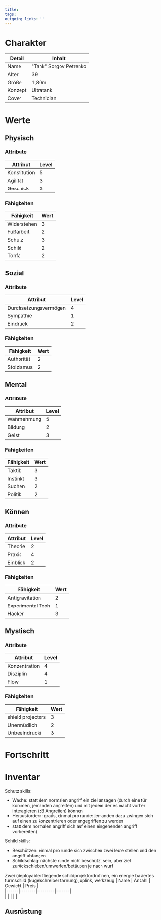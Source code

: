 ```yaml
---
title:   
tags:   
outgoing links: ''  
---
```

# Charakter

| Detail  | Inhalt                 |  
|---------|------------------------|  
| Name    | "Tank" Sorgov Petrenko |  
| Alter   | 39                     |  
| Größe   | 1,80m                  |  
| Konzept | Ultratank              |  
| Cover   | Technician             |  

# Werte

## Physisch

### Attribute

| Attribut     | Level |  
|--------------|-------|  
| Konstitution | 5     |  
| Agilität     | 3     |  
| Geschick     | 3     |  

### Fähigkeiten

| Fähigkeit   | Wert |  
|-------------|------|  
| Widerstehen | 3    |  
| Fußarbeit   | 2    |  
| Schutz      | 3    |  
| Schild      | 2    |  
| Tonfa       | 2    |  

## Sozial

### Attribute

| Attribut              | Level |  
|-----------------------|-------|  
| Durchsetzungsvermögen | 4     |  
| Sympathie             | 1     |  
| Eindruck              | 2     |  

### Fähigkeiten

| Fähigkeit  | Wert |  
|------------|------|  
| Authorität | 2    |  
| Stoizismus | 2    |  

## Mental

### Attribute

| Attribut    | Level |  
|-------------|-------|  
| Wahrnehmung | 5     |  
| Bildung     | 2     |  
| Geist       | 3     |  

### Fähigkeiten

| Fähigkeit | Wert |  
|-----------|------|  
| Taktik    | 3    |  
| Instinkt  | 3    |  
| Suchen    | 2    |  
| Politik   | 2    |  

## Können

### Attribute

| Attribut | Level |  
|----------|-------|  
| Theorie  | 2     |  
| Praxis   | 4     |  
| Einblick | 2     |  

### Fähigkeiten

| Fähigkeit         | Wert |  
|-------------------|------|  
| Antigravitation   | 2    |  
| Experimental Tech | 1    |  
| Hacker            | 3    |  

## Mystisch

### Attribute

| Attribut      | Level |  
|---------------|-------|  
| Konzentration | 4     |  
| Disziplin     | 4     |  
| Flow          | 1     |  

### Fähigkeiten

| Fähigkeit         | Wert |  
|-------------------|------|  
| shield projectors | 3    |  
| Unermüdlich       | 2    |  
| Unbeeindruckt     | 3    |  

# Fortschritt

# Inventar

Schutz skills:
 - Wache: statt dem normalen angriff ein ziel ansagen (durch eine tür kommen, jemanden angreifen) und mit jedem der es macht vorher interagieren (zB Angreifen) können
 - Herausfordern: gratis, einmal pro runde: jemanden dazu zwingen sich auf einen zu konzentrieren oder angegriffen zu werden
 - statt dem normalen angriff sich auf einen eingehenden angriff vorbereiten)

Schild skills: 
 - Beschützen: einmal pro runde sich zwischen zwei leute stellen und den angriff abfangen
 - Schildschlag: nächste runde nicht beschützt sein, aber ziel zurückschieben/umwerfen/betäuben je nach wurf

Zwei (deployable) fliegende schildprojektordrohnen, ein energie basiertes turmschild (kugelschreiber tarnung), uplink, werkzeug
| Name | Anzahl | Gewicht | Preis |  
|------|--------|---------|-------|  
|      |        |         |       |  

## Ausrüstung


